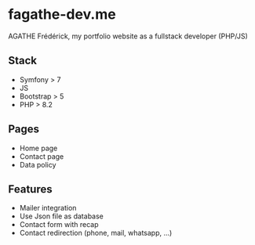 # fagathe-dev.me
AGATHE Frédérick, my portfolio website as a fullstack developer (PHP/JS)

## Stack 
- Symfony > 7
- JS
- Bootstrap > 5
- PHP > 8.2

## Pages 
- Home page  
- Contact page  
- Data policy

## Features
- Mailer integration
- Use Json file as database
- Contact form with recap
- Contact redirection (phone, mail, whatsapp, ...)
